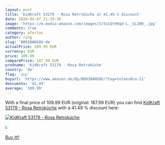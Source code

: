 ```yaml
---
layout: post
title: 'KidKraft 53179 - Rosa Retroküche at 41.49 % discount'
date: 2020-04-07 21:39:36
image: 'https://m.media-amazon.com/images/I/51sQt99qd-L._SL200_.jpg'
comments: true
category: ofertas
author: ring
slug: 'B0038ANS8U-de'
actualPrice: 109.99 EUR
currency: EUR
price: 109.99
comparePrice: 187.99 EUR
prodname: 'KidKraft 53179 - Rosa Retroküche'
country: 'de'
flag: '🇩🇪'
buyurl: 'https://www.amazon.de/dp/B0038ANS8U/?tag=tolees0ca-21'
descuento: '41.49'
average: '109.99'
---
```


With a final price of 109.99 EUR (original: 187.99 EUR) you can find [KidKraft 53179 - Rosa Retroküche](https://www.amazon.de/dp/B0038ANS8U/?tag=tolees0ca-21) with a  41.49 % discount here:

[![KidKraft 53179 - Rosa Retroküche](https://m.media-amazon.com/images/I/51sQt99qd-L._SL200_.jpg)](https://www.amazon.de/dp/B0038ANS8U/?tag=tolees0ca-21)

ℹ️:


[Buy it!!](https://www.amazon.de/dp/B0038ANS8U/?tag=tolees0ca-21)
